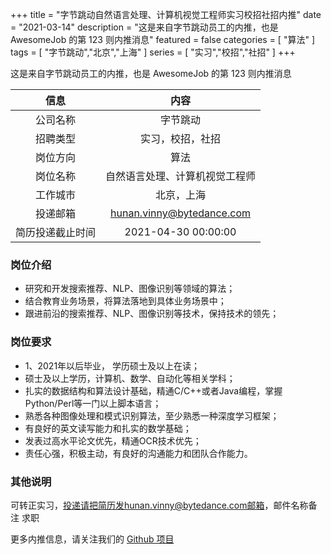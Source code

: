 +++
title = "字节跳动自然语言处理、计算机视觉工程师实习校招社招内推"
date = "2021-03-14"
description = "这是来自字节跳动员工的内推，也是 AwesomeJob 的第 123 则内推消息"
featured = false
categories = [
    "算法"
]
tags = [
    "字节跳动","北京","上海"
]
series = [
    "实习","校招","社招"
]
+++

这是来自字节跳动员工的内推，也是 AwesomeJob 的第 123 则内推消息
<!--more-->

| 信息 | 内容 |
| :-----:| :----: |
| 公司名称 | 字节跳动 |
| 招聘类型 | 实习，校招，社招 |
| 岗位方向 | 算法 |
| 岗位名称 | 自然语言处理、计算机视觉工程师 |
| 工作城市 | 北京，上海 |
| 投递邮箱 | hunan.vinny@bytedance.com |
| 简历投递截止时间 | 2021-04-30 00:00:00 |

### 岗位介绍

- 研究和开发搜索推荐、NLP、图像识别等领域的算法；
- 结合教育业务场景，将算法落地到具体业务场景中；
- 跟进前沿的搜索推荐、NLP、图像识别等技术，保持技术的领先；

### 岗位要求

- 1、2021年以后毕业， 学历硕士及以上在读；
- 硕士及以上学历，计算机、数学、自动化等相关学科；
- 扎实的数据结构和算法设计基础，精通C/C++或者Java编程，掌握Python/Perl等一门以上脚本语言；
- 熟悉各种图像处理和模式识别算法，至少熟悉一种深度学习框架；
- 有良好的英文读写能力和扎实的数学基础；
- 发表过高水平论文优先，精通OCR技术优先；
- 责任心强，积极主动，有良好的沟通能力和团队合作能力。

### 其他说明

可转正实习，投递请把简历发hunan.vinny@bytedance.com邮箱，邮件名称备注  求职

更多内推信息，请关注我们的 [Github 项目](https://github.com/Dikea/AwesomeJob)

